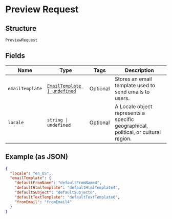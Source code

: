 
# Preview Request

## Structure

`PreviewRequest`

## Fields

| Name | Type | Tags | Description |
|  --- | --- | --- | --- |
| `emailTemplate` | [`EmailTemplate \| undefined`](../../doc/models/email-template.md) | Optional | Stores an email template used to send emails to users. |
| `locale` | `string \| undefined` | Optional | A Locale object represents a specific geographical, political, or cultural region. |

## Example (as JSON)

```json
{
  "locale": "en_US",
  "emailTemplate": {
    "defaultFromName": "defaultFromName4",
    "defaultHtmlTemplate": "defaultHtmlTemplate4",
    "defaultSubject": "defaultSubject6",
    "defaultTextTemplate": "defaultTextTemplate6",
    "fromEmail": "fromEmail4"
  }
}
```

